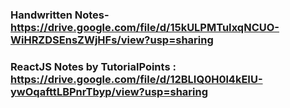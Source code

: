 ### Handwritten Notes-https://drive.google.com/file/d/15kULPMTuIxqNCUO-WiHRZDSEnsZWjHFs/view?usp=sharing

### ReactJS Notes by TutorialPoints : https://drive.google.com/file/d/12BLIQ0H0l4kEIU-ywOqafttLBPnrTbyp/view?usp=sharing
